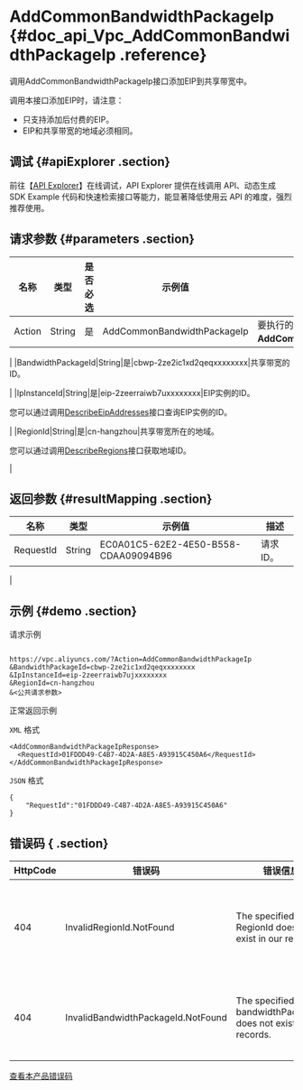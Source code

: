 # AddCommonBandwidthPackageIp {#doc_api_Vpc_AddCommonBandwidthPackageIp .reference}

调用AddCommonBandwidthPackageIp接口添加EIP到共享带宽中。

调用本接口添加EIP时，请注意：

-   只支持添加后付费的EIP。
-   EIP和共享带宽的地域必须相同。

## 调试 {#apiExplorer .section}

前往【[API Explorer](https://api.aliyun.com/#product=Vpc&api=AddCommonBandwidthPackageIp)】在线调试，API Explorer 提供在线调用 API、动态生成 SDK Example 代码和快速检索接口等能力，能显著降低使用云 API 的难度，强烈推荐使用。

## 请求参数 {#parameters .section}

|名称|类型|是否必选|示例值|描述|
|--|--|----|---|--|
|Action|String|是|AddCommonBandwidthPackageIp|要执行的操作，取值： **AddCommonBandwidthPackageIp**。

 |
|BandwidthPackageId|String|是|cbwp-2ze2ic1xd2qeqxxxxxxxx|共享带宽的ID。

 |
|IpInstanceId|String|是|eip-2zeerraiwb7uxxxxxxxx|EIP实例的ID。

 您可以通过调用[DescribeEipAddresses](~~36018~~)接口查询EIP实例的ID。

 |
|RegionId|String|是|cn-hangzhou|共享带宽所在的地域。

 您可以通过调用[DescribeRegions](~~36063~~)接口获取地域ID。

 |

## 返回参数 {#resultMapping .section}

|名称|类型|示例值|描述|
|--|--|---|--|
|RequestId|String|EC0A01C5-62E2-4E50-B558-CDAA09094B96|请求ID。

 |

## 示例 {#demo .section}

请求示例

``` {#request_demo}

https://vpc.aliyuncs.com/?Action=AddCommonBandwidthPackageIp
&BandwidthPackageId=cbwp-2ze2ic1xd2qeqxxxxxxxx
&IpInstanceId=eip-2zeerraiwb7ujxxxxxxxx
&RegionId=cn-hangzhou
&<公共请求参数>

```

正常返回示例

`XML` 格式

``` {#xml_return_success_demo}
<AddCommonBandwidthPackageIpResponse>
  <RequestId>01FDDD49-C4B7-4D2A-A8E5-A93915C450A6</RequestId>
</AddCommonBandwidthPackageIpResponse>

```

`JSON` 格式

``` {#json_return_success_demo}
{
	"RequestId":"01FDDD49-C4B7-4D2A-A8E5-A93915C450A6"
}
```

## 错误码 { .section}

|HttpCode|错误码|错误信息|描述|
|--------|---|----|--|
|404|InvalidRegionId.NotFound|The specified RegionId does not exist in our records.|指定的 RegionId 不存在，请您检查此产品在该地域是否可用。|
|404|InvalidBandwidthPackageId.NotFound|The specified bandwidthPackageId does not exist in our records.|该共享带宽包不存在，请您检查输入参数是否正确。|

[查看本产品错误码](https://error-center.aliyun.com/status/product/Vpc)

